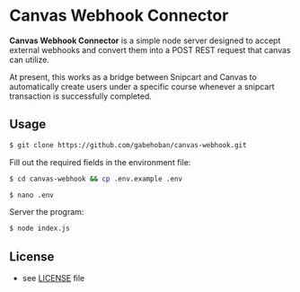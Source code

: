 Canvas Webhook Connector
==============================
**Canvas Webhook Connector** is a simple node server designed to accept external webhooks and convert them into a POST REST request that canvas can utilize.

At present, this works as a bridge between Snipcart and Canvas to automatically create users under a specific course whenever a snipcart transaction is successfully completed.

## Usage
```bash
$ git clone https://github.com/gabehoban/canvas-webhook.git
```
Fill out the required fields in the environment file:
```bash
$ cd canvas-webhook && cp .env.example .env
```
```bash
$ nano .env
```
Server the program:
```bash
$ node index.js
```

## License 
* see [LICENSE](https://github.com/gabehoban/canvas-webhook/blob/master/LICENSE.md) file
 
